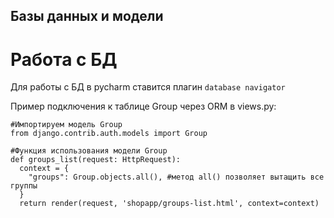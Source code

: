 ## Базы данных и модели

# Работа с БД

Для работы с БД в pycharm ставится плагин ```database navigator```

Пример подключения к таблице Group через ORM в views.py:

```
#Импортируем модель Group
from django.contrib.auth.models import Group

#Функция использования модели Group
def groups_list(request: HttpRequest):
  context = {
    "groups": Group.objects.all(), #метод all() позволяет вытащить все группы
  }
  return render(request, 'shopapp/groups-list.html', context=context)

```


